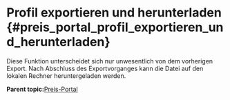 # Profil exportieren und herunterladen {#preis_portal_profil_exportieren_und_herunterladen}

Diese Funktion unterscheidet sich nur unwesentlich von dem vorherigen Export. Nach Abschluss des Exportvorganges kann die Datei auf den lokalen Rechner heruntergeladen werden.

**Parent topic:**[Preis-Portal](8_8_1c_Preis_Portal.md)


